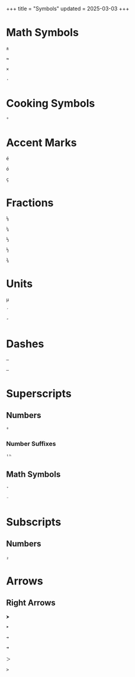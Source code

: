 +++
title = "Symbols"
updated = 2025-03-03
+++

# Math Symbols
```Plus-Minus
±
```
```Approximately
≈
```
```Multiplication
×
```
```Dot
· 
```


# Cooking Symbols
```Degree
°
```



# Accent Marks

```Spanish e
é
```
```Spanish o
ó
```
```Bearded c
ç
```

# Fractions


```One-Eighth
⅛
```
```One-Fourth
¼
```
```One-Third
⅓
```
```One-Half
½
```
```Three-Fourths
¾
```

# Units

```Micro
μ
```
```Feet
′
```
```Inches
″
```



# Dashes

```em Dash
—
```
```en Dash
–
```

# Superscripts

## Numbers

```Zero
⁰
```

### Number Suffixes
```th
ᵗʰ
```

## Math Symbols

```Plus
⁺
```
```Minus
⁻
```


# Subscripts

## Numbers

```Two
₂
```




# Arrows

## Right Arrows
```U+2B9E
⮞
```
```U+27A4
➤
```
```U+2794
➔
```
```U+279C
➜
```
```U+FF1E
＞
```
```U+003E
>
```
